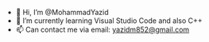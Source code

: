 - 👋 Hi, I’m @MohammadYazid
- 🌱 I’m currently learning Visual Studio Code and also C++
- 📫 Can contact me via email: yazidm852@gmail.com

<!---
MohammadYazid/MohammadYazid is a ✨ special ✨ repository because its `README.md` (this file) appears on your GitHub profile.
You can click the Preview link to take a look at your changes.
--->
